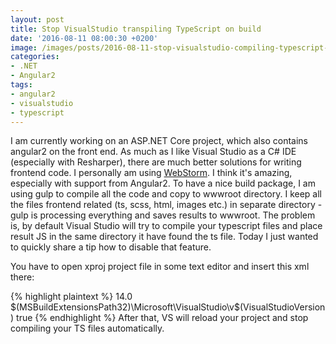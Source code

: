 ```yaml
---
layout: post
title: Stop VisualStudio transpiling TypeScript on build
date: '2016-08-11 08:00:30 +0200'
image: /images/posts/2016-08-11-stop-visualstudio-compiling-typescript-on-build/featured.jpg
categories:
- .NET
- Angular2
tags:
- angular2
- visualstudio
- typescript
---
```

I am currently working on an ASP.NET Core project, which also contains angular2 on the front end. As much as I like Visual Studio as a C# IDE (especially with Resharper), there are much better solutions for writing frontend code. I personally am using [WebStorm](https://www.jetbrains.com/webstorm/). I think it's amazing, especially with support from Angular2. To have a nice build package, I am using gulp to compile all the code and copy to wwwroot directory. I keep all the files frontend related (ts, scss, html, images etc.) in separate directory - gulp is processing everything and saves results to wwwroot. The problem is, by default Visual Studio will try to compile your typescript files and place result JS in the same directory it have found the ts file. Today I just wanted to quickly share a tip how to disable that feature.

You have to open xproj project file in some text editor and insert this xml there:

{% highlight plaintext %}
<PropertyGroup>
  <VisualStudioVersion Condition="'$(VisualStudioVersion)' == ''">14.0</VisualStudioVersion>
  <VSToolsPath Condition="'$(VSToolsPath)' == ''">$(MSBuildExtensionsPath32)\Microsoft\VisualStudio\v$(VisualStudioVersion)</VSToolsPath>
  <TypeScriptCompileBlocked>true</TypeScriptCompileBlocked>
</PropertyGroup>
{% endhighlight %}
After that, VS will reload your project and stop compiling your TS files automatically.

